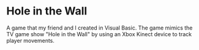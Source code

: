 # Hole in the Wall
A game that my friend and I created in Visual Basic.
The game mimics the TV game show "Hole in the Wall"
by using an Xbox Kinect device to track player movements.
